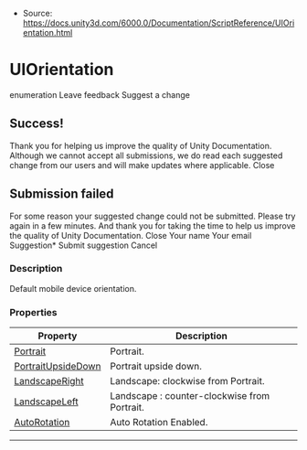 * Source: https://docs.unity3d.com/6000.0/Documentation/ScriptReference/UIOrientation.html

# UIOrientation
enumeration
Leave feedback
Suggest a change
## Success!
Thank you for helping us improve the quality of Unity Documentation. Although we cannot accept all submissions, we do read each suggested change from our users and will make updates where applicable.
Close
## Submission failed
For some reason your suggested change could not be submitted. Please <a>try again</a> in a few minutes. And thank you for taking the time to help us improve the quality of Unity Documentation.
Close
Your name Your email Suggestion* Submit suggestion
Cancel
### Description
Default mobile device orientation.
### Properties
Property | Description  
---|---  
[Portrait](https://docs.unity3d.com/6000.0/Documentation/ScriptReference/UIOrientation.Portrait.html) | Portrait.  
[PortraitUpsideDown](https://docs.unity3d.com/6000.0/Documentation/ScriptReference/UIOrientation.PortraitUpsideDown.html) | Portrait upside down.  
[LandscapeRight](https://docs.unity3d.com/6000.0/Documentation/ScriptReference/UIOrientation.LandscapeRight.html) | Landscape: clockwise from Portrait.  
[LandscapeLeft](https://docs.unity3d.com/6000.0/Documentation/ScriptReference/UIOrientation.LandscapeLeft.html) | Landscape : counter-clockwise from Portrait.  
[AutoRotation](https://docs.unity3d.com/6000.0/Documentation/ScriptReference/UIOrientation.AutoRotation.html) | Auto Rotation Enabled.  
* * *
